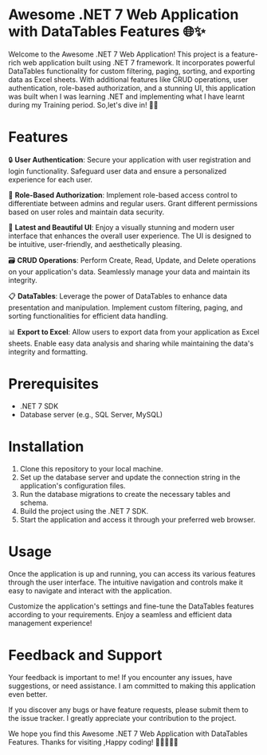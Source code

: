 # Awesome .NET 7 Web Application with DataTables Features 🌐✨

Welcome to the Awesome .NET 7 Web Application! This project is a feature-rich web application built using .NET 7 framework. It incorporates powerful DataTables functionality for custom filtering, paging, sorting, and exporting data as Excel sheets. With additional features like CRUD operations, user authentication, role-based authorization, and a stunning UI, this application was built when I was learning .NET and implementing what I have learnt during my Training period. So,let's dive in! 💪🚀

# Features

🔒 **User Authentication**: Secure your application with user registration and login functionality. Safeguard user data and ensure a personalized experience for each user.

🔑 **Role-Based Authorization**: Implement role-based access control to differentiate between admins and regular users. Grant different permissions based on user roles and maintain data security.

🎨 **Latest and Beautiful UI**: Enjoy a visually stunning and modern user interface that enhances the overall user experience. The UI is designed to be intuitive, user-friendly, and aesthetically pleasing.

🗃️ **CRUD Operations**: Perform Create, Read, Update, and Delete operations on your application's data. Seamlessly manage your data and maintain its integrity.

📋 **DataTables**: Leverage the power of DataTables to enhance data presentation and manipulation. Implement custom filtering, paging, and sorting functionalities for efficient data handling.

📊 **Export to Excel**: Allow users to export data from your application as Excel sheets. Enable easy data analysis and sharing while maintaining the data's integrity and formatting.

# Prerequisites

- .NET 7 SDK
- Database server (e.g., SQL Server, MySQL)

# Installation

1. Clone this repository to your local machine.
2. Set up the database server and update the connection string in the application's configuration files.
3. Run the database migrations to create the necessary tables and schema.
4. Build the project using the .NET 7 SDK.
5. Start the application and access it through your preferred web browser.

# Usage

Once the application is up and running, you can access its various features through the user interface. The intuitive navigation and controls make it easy to navigate and interact with the application.

Customize the application's settings and fine-tune the DataTables features according to your requirements. Enjoy a seamless and efficient data management experience!

# Feedback and Support

Your feedback is important to me! If you encounter any issues, have suggestions, or need assistance. I am committed to making this application even better.

If you discover any bugs or have feature requests, please submit them to the issue tracker. I greatly appreciate your contribution to the project.


We hope you find this Awesome .NET 7 Web Application with DataTables Features. Thanks for visiting ,Happy coding! 🎉👩‍💻👨‍💻




